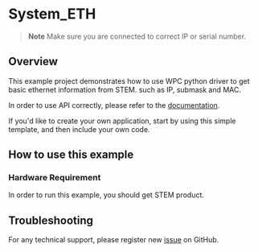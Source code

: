# System_ETH
> **Note**
> Make sure you are connected to correct IP or serial number.

## Overview

This example project demonstrates how to use WPC python driver to get basic ethernet information from STEM.
such as IP, submask and MAC.

In order to use API correctly, please refer to the [documentation](https://wpc-systems-ltd.github.io/WPC_Python_driver_release/).

If you'd like to create your own application, start by using this simple template, and then include your own code.

## How to use this example

### Hardware Requirement

In order to run this example, you should get STEM product.

## Troubleshooting

For any technical support, please register new [issue](https://github.com/WPC-Systems-Ltd/WPC_Python_driver_release/issues) on GitHub.